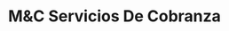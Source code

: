 ---
title: "M&C Servicios De Cobranza"
url: /san-lorenzo/myc-servicios-de-cobranza/
shop: general
---